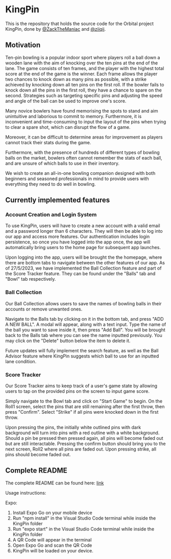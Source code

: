 # KingPin

This is the repository that holds the source code for the Orbital project KingPin, done by [@ZackTheManiac](https://github.com/ZackTheManiac) and [@ziiqii](https://github.com/ziiqii).

## Motivation

Ten-pin bowling is a popular indoor sport where players roll a ball down a wooden lane with the aim of knocking over the ten pins at the end of the lane. The game consists of ten frames, and the player with the highest total score at the end of the game is the winner. Each frame allows the player two chances to knock down as many pins as possible, with a strike achieved by knocking down all ten pins on the first roll. If the bowler fails to knock down all the pins in the first roll, they have a chance to spare on the second. Strategies such as targeting specific pins and adjusting the speed and angle of the ball can be used to improve one's score.

Many novice bowlers have found memorising the spots to stand and aim unintuitive and laborious to commit to memory. Furthermore, it is inconvenient and time-consuming to input the layout of the pins when trying to clear a spare shot, which can disrupt the flow of a game.

Moreover, it can be difficult to determine areas for improvement as players cannot track their stats during the game.

Furthermore, with the presence of hundreds of different types of bowling balls on the market, bowlers often cannot remember the stats of each ball, and are unsure of which balls to use in their inventory.

We wish to create an all-in-one bowling companion designed with both beginners and seasoned professionals in mind to provide users with everything they need to do well in bowling.

## Currently implemented features

### Account Creation and Login System

To use KingPin, users will have to create a new account with a valid email and a password longer than 6 characters. They will then be able to log into our app and access more features. Our authentication includes login persistence, so once you have logged into the app once, the app will automatically bring users to the home page for subsequent app launches.

Upon logging into the app, users will be brought the the homepage, where there are bottom tabs to navigate between the other features of our app. As of 27/5/2023, we have implemented the Ball Collection feature and part of the Score Tracker feature. They can be found under the "Balls" tab and "Bowl" tab respectively.

### Ball Collection

Our Ball Collection allows users to save the names of bowling balls in their accounts or remove unwanted ones.

Navigate to the Balls tab by clicking on it in the bottom tab, and press "ADD A NEW BALL". A modal will appear, along with a text input. Type the name of the ball you want to save inside it, then press "Add Ball". You will be brought back to the Balls tab where you can see the name inputted previously. You may click on the "Delete" button below the item to delete it.

Future updates will fully implement the search feature, as well as the Ball Advisor feature where KingPin suggests which ball to use for an inputted lane condition.

### Score Tracker

Our Score Tracker aims to keep track of a user's game state by allowing users to tap on the provided pins on the screen to input game score.

Simply navigate to the Bowl tab and click on "Start Game" to begin. On the Roll1 screen, select the pins that are still remaining after the first throw, then press "Confirm". Select "Strike" if all pins were knocked down in the first throw.

Upon pressing the pins, the initially white outlined pins with dark background will turn into pins with a red outline with a white background. Should a pin be pressed then pressed again, all pins will become faded out but are still interactable. Pressing the confirm button should bring you to the next screen, Roll2 where all pins are faded out. Upon pressing strike, all pins should become faded out.

## Complete README

The complete README can be found here: [link](https://docs.google.com/document/d/1x04KUWEXq2gmz5gpR03JLWfmucEww30ZYyzqP7z3CyU/edit?pli=1)

Usage instructions:

Expo:

1. Install Expo Go on your mobile device
2. Run "npm install" in the Visual Studio Code terminal while inside the KingPin folder
3. Run "expo start" in the Visual Studio Code terminal while inside the KingPin folder
4. A QR Code will appear in the terminal
5. Open Expo Go and scan the QR Code
6. KingPin will be loaded on your device.

